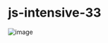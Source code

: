 # js-intensive-33

![image](https://github.com/RomkaLutsenko/js-intensive-33/assets/80304220/d43f3b1e-076d-4bfa-b14b-a68f128f7174)

